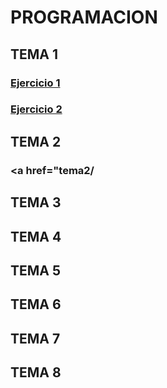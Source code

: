 # PROGRAMACION
## TEMA 1
### <a href="tema1/Ejercicio1.java">Ejercicio 1</a>
### <a href="tema1/Ejercicio2.java">Ejercicio 2</a>
## TEMA 2
### <a href="tema2/
## TEMA 3
## TEMA 4
## TEMA 5
## TEMA 6
## TEMA 7
## TEMA 8
